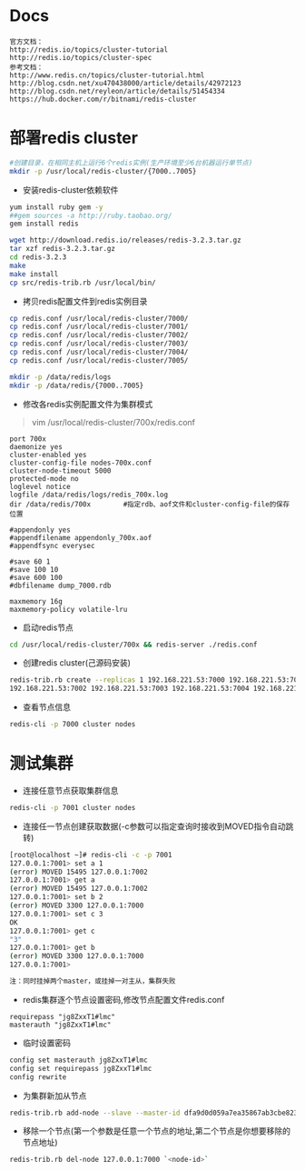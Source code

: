 # Docs
```
官方文档：
http://redis.io/topics/cluster-tutorial
http://redis.io/topics/cluster-spec
参考文档：
http://www.redis.cn/topics/cluster-tutorial.html
http://blog.csdn.net/xu470438000/article/details/42972123
http://blog.csdn.net/reyleon/article/details/51454334
https://hub.docker.com/r/bitnami/redis-cluster
```

# 部署redis cluster
```bash
#创建目录，在相同主机上运行6个redis实例(生产环境至少6台机器运行单节点)
mkdir -p /usr/local/redis-cluster/{7000..7005}
```

* 安装redis-cluster依赖软件
```bash
yum install ruby gem -y
##gem sources -a http://ruby.taobao.org/
gem install redis

wget http://download.redis.io/releases/redis-3.2.3.tar.gz
tar xzf redis-3.2.3.tar.gz
cd redis-3.2.3
make
make install
cp src/redis-trib.rb /usr/local/bin/
```

* 拷贝redis配置文件到redis实例目录
```bash
cp redis.conf /usr/local/redis-cluster/7000/
cp redis.conf /usr/local/redis-cluster/7001/
cp redis.conf /usr/local/redis-cluster/7002/
cp redis.conf /usr/local/redis-cluster/7003/
cp redis.conf /usr/local/redis-cluster/7004/
cp redis.conf /usr/local/redis-cluster/7005/

mkdir -p /data/redis/logs
mkdir -p /data/redis/{7000..7005}
```

* 修改各redis实例配置文件为集群模式
>vim /usr/local/redis-cluster/700x/redis.conf
```
port 700x
daemonize yes
cluster-enabled yes
cluster-config-file nodes-700x.conf
cluster-node-timeout 5000
protected-mode no
loglevel notice
logfile /data/redis/logs/redis_700x.log
dir /data/redis/700x        #指定rdb、aof文件和cluster-config-file的保存位置

#appendonly yes
#appendfilename appendonly_700x.aof
#appendfsync everysec

#save 60 1
#save 100 10
#save 600 100
#dbfilename dump_7000.rdb

maxmemory 16g
maxmemory-policy volatile-lru
```


* 启动redis节点
```bash
cd /usr/local/redis-cluster/700x && redis-server ./redis.conf
```

* 创建redis cluster(己源码安装)
```bash
redis-trib.rb create --replicas 1 192.168.221.53:7000 192.168.221.53:7001 \
192.168.221.53:7002 192.168.221.53:7003 192.168.221.53:7004 192.168.221.53:7005
```

* 查看节点信息
```bash
redis-cli -p 7000 cluster nodes
```


# 测试集群
* 连接任意节点获取集群信息
```bash
redis-cli -p 7001 cluster nodes
```

* 连接任一节点创建获取数据(-c参数可以指定查询时接收到MOVED指令自动跳转)
```bash
[root@localhost ~]# redis-cli -c -p 7001
127.0.0.1:7001> set a 1
(error) MOVED 15495 127.0.0.1:7002
127.0.0.1:7001> get a
(error) MOVED 15495 127.0.0.1:7002
127.0.0.1:7001> set b 2
(error) MOVED 3300 127.0.0.1:7000
127.0.0.1:7001> set c 3
OK
127.0.0.1:7001> get c
"3"
127.0.0.1:7001> get b
(error) MOVED 3300 127.0.0.1:7000
127.0.0.1:7001> 

注：同时挂掉两个master，或挂掉一对主从，集群失败
```

* redis集群逐个节点设置密码,修改节点配置文件redis.conf
```
requirepass "jg8ZxxT1#lmc"  
masterauth "jg8ZxxT1#lmc"
```
* 临时设置密码
```bash
config set masterauth jg8ZxxT1#lmc
config set requirepass jg8ZxxT1#lmc
config rewrite
```

* 为集群新加从节点
```bash
redis-trib.rb add-node --slave --master-id dfa9d0d059a7ea35867ab3cbe8232a8550ce933c new_node_ip:7000 old_masternode_ip:7000
```
* 移除一个节点(第一个参数是任意一个节点的地址,第二个节点是你想要移除的节点地址)
```bash
redis-trib.rb del-node 127.0.0.1:7000 `<node-id>`
```